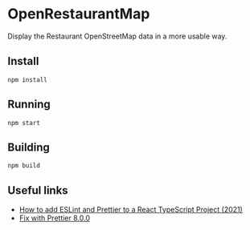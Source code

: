 # OpenRestaurantMap

Display the Restaurant OpenStreetMap data in a more usable way.

## Install

```
npm install
```

## Running

```
npm start
```

## Building

```
npm build
```

## Useful links

- [How to add ESLint and Prettier to a React TypeScript Project (2021)](https://javascript.plainenglish.io/setting-eslint-and-prettier-on-a-react-typescript-project-2021-22993565edf9)
- [Fix with Prettier 8.0.0](https://github.com/prettier/eslint-config-prettier/blob/main/CHANGELOG.md#version-800-2021-02-21)